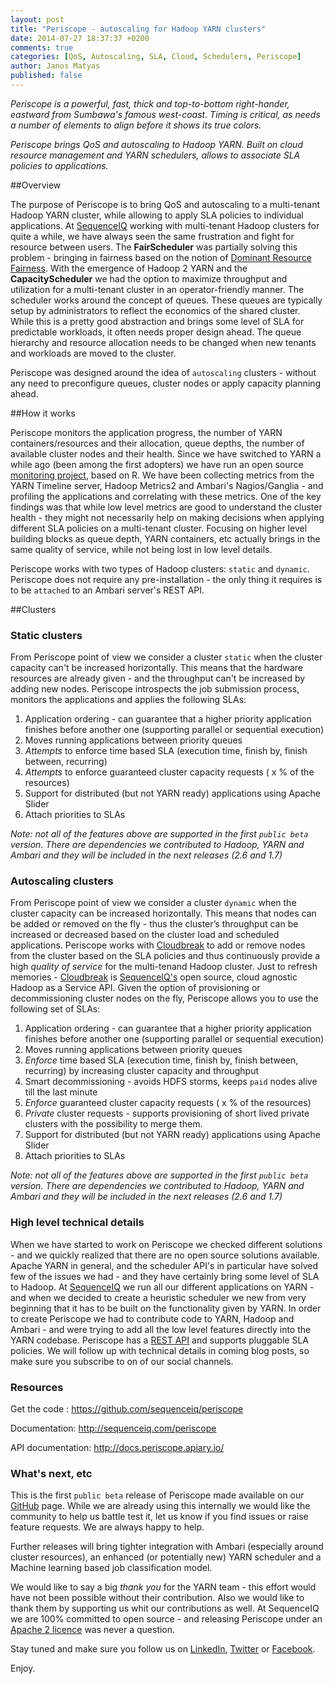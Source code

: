 ```yaml
---
layout: post
title: "Periscope - autoscaling for Hadoop YARN clusters"
date: 2014-07-27 18:37:37 +0200
comments: true
categories: [QoS, Autoscaling, SLA, Cloud, Schedulers, Periscope]
author: Janos Matyas
published: false
---
```



*Periscope is a powerful, fast, thick and top-to-bottom right-hander, eastward from Sumbawa's famous west-coast. Timing is critical, as needs a number of elements to align before it shows its true colors.*

*Periscope brings QoS and autoscaling to Hadoop YARN. Built on cloud resource management and YARN schedulers, allows to associate SLA policies to applications.*

##Overview

The purpose of Periscope is to bring QoS and autoscaling to a multi-tenant Hadoop YARN cluster, while allowing to apply SLA policies to individual applications.
At [SequenceIQ](http://sequenceiq.com) working with multi-tenant Hadoop clusters for quite a while, we have always seen the same frustration and fight for resource between users.
The **FairScheduler** was partially solving this problem - bringing in fairness based on the notion of [Dominant Resource Fairness](http://static.usenix.org/event/nsdi11/tech/full_papers/Ghodsi.pdf).
With the emergence of Hadoop 2 YARN and the **CapacityScheduler** we had the option to maximize throughput and utilization for a multi-tenant cluster in an operator-friendly manner.
The scheduler works around the concept of queues. These queues are typically setup by administrators to reflect the economics of the shared cluster.
While this is a pretty good abstraction and brings some level of SLA for predictable workloads, it often needs proper design ahead.
The queue hierarchy and resource allocation needs to be changed when new tenants and workloads are moved to the cluster.

Periscope was designed around the idea of `autoscaling` clusters - without any need to preconfigure queues, cluster nodes or apply capacity planning ahead.

##How it works

Periscope monitors the application progress, the number of YARN containers/resources and their allocation, queue depths, the number of available cluster nodes and their health. 
Since we have switched to YARN a while ago (been among the first adopters) we have run an open source [monitoring project](https://github.com/sequenceiq/yarn-monitoring), based on R.
We have been collecting metrics from the YARN Timeline server, Hadoop Metrics2 and Ambari's Nagios/Ganglia - and profiling the applications and correlating with these metrics.
One of the key findings was that while low level metrics are good to understand the cluster health - they might not necessarily help on making decisions when applying different SLA policies on a multi-tenant cluster. 
Focusing on higher level building blocks as queue depth, YARN containers, etc actually brings in the same quality of service, while not being lost in low level details.

Periscope works with two types of Hadoop clusters: `static` and `dynamic`. Periscope does not require any pre-installation - the only thing it requires is to be `attached` to an Ambari server's REST API.

##Clusters

### Static clusters
From Periscope point of view we consider a cluster `static` when the cluster capacity can't be increased horizontally.
This means that the hardware resources are already given - and the throughput can't be increased by adding new nodes.
Periscope introspects the job submission process, monitors the applications and applies the following SLAs:

  1. Application ordering - can guarantee that a higher priority application finishes before another one (supporting parallel or sequential execution)
  2. Moves running applications between priority queues
  3. *Attempts* to enforce time based SLA (execution time, finish by, finish between, recurring)
  4. *Attempts* to enforce guaranteed cluster capacity requests ( x % of the resources)
  5. Support for distributed (but not YARN ready) applications using Apache Slider
  6. Attach priorities to SLAs
  
_Note: not all of the features above are supported in the first `public beta` version. There are dependencies we contributed to Hadoop, YARN and Ambari and they will be included in the next releases (2.6 and 1.7)_


### Autoscaling clusters
From Periscope point of view we consider a cluster `dynamic` when the cluster capacity can be increased horizontally.
This means that nodes can be added or removed on the fly - thus the cluster’s throughput can be increased or decreased based on the cluster load and scheduled applications.
Periscope works with [Cloudbreak](http://sequenceiq.com/cloudbreak/) to add or remove nodes from the cluster based on the SLA policies and thus continuously provide a high *quality of service* for the multi-tenand Hadoop cluster.
Just to refresh memories - [Cloudbreak](http://sequenceiq.com/products.html) is [SequenceIQ's](http://sequenceiq.com) open source, cloud agnostic Hadoop as a Service API.
Given the option of provisioning or decommissioning cluster nodes on the fly, Periscope allows you to use the following set of SLAs:

  1. Application ordering - can guarantee that a higher priority application finishes before another one (supporting parallel or sequential execution)
  2. Moves running applications between priority queues
  3. *Enforce* time based SLA (execution time, finish by, finish between, recurring) by increasing cluster capacity and throughput
  4. Smart decommissioning - avoids HDFS storms, keeps `paid` nodes alive till the last minute
  5. *Enforce* guaranteed cluster capacity requests ( x % of the resources)
  6. *Private* cluster requests - supports provisioning of short lived private clusters with the possibility to merge them.
  7. Support for distributed (but not YARN ready) applications using Apache Slider
  8. Attach priorities to SLAs

_Note: not all of the features above are supported in the first `public beta` version. There are dependencies we contributed to Hadoop, YARN and Ambari and they will be included in the next releases (2.6 and 1.7)_


### High level technical details  

When we have started to work on Periscope we checked different solutions - and we quickly realized that there are no open source solutions available.
Apache YARN in general, and the scheduler API's in particular have solved few of the issues we had - and they have certainly bring some level of SLA to Hadoop.
At [SequenceIQ](https://sequenceiq.com) we run all our different applications on YARN - and when we decided to create a heuristic scheduler we new from very beginning that it has to be built on the functionality given by YARN.
In order to create Periscope we had to contribute code to YARN, Hadoop and Ambari - and were trying to add all the low level features directly into the YARN codebase.
Periscope has a [REST API](http://docs.periscope.apiary.io/) and supports pluggable SLA policies.
We will follow up with technical details in coming blog posts, so make sure you subscribe to on of our social channels.

### Resources

Get the code : https://github.com/sequenceiq/periscope

Documentation: http://sequenceiq.com/periscope

API documentation: http://docs.periscope.apiary.io/ 

### What's next, etc

This is the first `public beta` release of Periscope made available on our [GitHub](https://github.com/sequenceiq/periscope) page.
While we are already using this internally we would like the community to help us battle test it, let us know if you find issues or raise feature requests. We are always happy to help.

Further releases will bring tighter integration with Ambari (especially around cluster resources), an enhanced (or potentially new) YARN scheduler and a Machine learning based job classification model.

We would like to say a big *thank you* for the YARN team - this effort would have not been possible without their contribution. Also we would like to thank them by supporting us whit our contributions as well.
At SequenceIQ we are 100% committed to open source - and releasing Periscope under an [Apache 2 licence](http://www.apache.org/licenses/LICENSE-2.0) was never a question.

Stay tuned and make sure you follow us on [LinkedIn](https://www.linkedin.com/company/sequenceiq/), [Twitter](https://twitter.com/sequenceiq) or [Facebook](https://www.facebook).

Enjoy.
